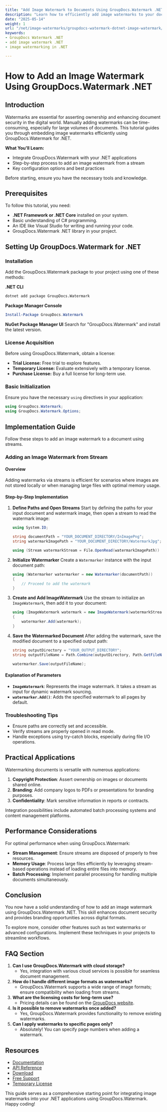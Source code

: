 ```yaml
---
title: "Add Image Watermark to Documents Using GroupDocs.Watermark .NET"
description: "Learn how to efficiently add image watermarks to your documents using GroupDocs.Watermark for .NET. Follow our step-by-step guide and best practices."
date: "2025-05-14"
weight: 1
url: "/net/image-watermarks/groupdocs-watermark-dotnet-image-watermark/"
keywords:
- GroupDocs Watermark .NET
- add image watermark .NET
- image watermarking in .NET

---
```



# How to Add an Image Watermark Using GroupDocs.Watermark .NET

## Introduction
Watermarks are essential for asserting ownership and enhancing document security in the digital world. Manually adding watermarks can be time-consuming, especially for large volumes of documents. This tutorial guides you through embedding image watermarks efficiently using GroupDocs.Watermark for .NET.

**What You'll Learn:**
- Integrate GroupDocs.Watermark with your .NET applications
- Step-by-step process to add an image watermark from a stream
- Key configuration options and best practices

Before starting, ensure you have the necessary tools and knowledge.

## Prerequisites
To follow this tutorial, you need:
- **.NET Framework or .NET Core** installed on your system.
- Basic understanding of C# programming.
- An IDE like Visual Studio for writing and running your code.
- GroupDocs.Watermark .NET library in your project.

## Setting Up GroupDocs.Watermark for .NET

### Installation
Add the GroupDocs.Watermark package to your project using one of these methods:

**.NET CLI**
```bash
dotnet add package GroupDocs.Watermark
```

**Package Manager Console**
```powershell
Install-Package GroupDocs.Watermark
```

**NuGet Package Manager UI**
Search for "GroupDocs.Watermark" and install the latest version.

### License Acquisition
Before using GroupDocs.Watermark, obtain a license:
- **Trial License:** Free trial to explore features.
- **Temporary License:** Evaluate extensively with a temporary license.
- **Purchase License:** Buy a full license for long-term use.

### Basic Initialization
Ensure you have the necessary `using` directives in your application:
```csharp
using GroupDocs.Watermark;
using GroupDocs.Watermark.Options;
```

## Implementation Guide
Follow these steps to add an image watermark to a document using streams.

### Adding an Image Watermark from Stream
#### Overview
Adding watermarks via streams is efficient for scenarios where images are not stored locally or when managing large files with optimal memory usage.

#### Step-by-Step Implementation
1. **Define Paths and Open Streams**
   Start by defining the paths for your input document and watermark image, then open a stream to read the watermark image:
   ```csharp
   using System.IO;

   string documentPath = "YOUR_DOCUMENT_DIRECTORY/InImagePng";
   string watermarkImagePath = "YOUR_DOCUMENT_DIRECTORY/WatermarkJpg";

   using (Stream watermarkStream = File.OpenRead(watermarkImagePath))
   ```
2. **Initialize Watermarker**
   Create a `Watermarker` instance with the input document path:
   ```csharp
   using (Watermarker watermarker = new Watermarker(documentPath))
   {
       // Proceed to add the watermark
   }
   ```
3. **Create and Add ImageWatermark**
   Use the stream to initialize an `ImageWatermark`, then add it to your document:
   ```csharp
   using (ImageWatermark watermark = new ImageWatermark(watermarkStream))
   {
       watermarker.Add(watermark);
   }
   ```
4. **Save the Watermarked Document**
   After adding the watermark, save the modified document to a specified output path:
   ```csharp
   string outputDirectory = "YOUR_OUTPUT_DIRECTORY";
   string outputFileName = Path.Combine(outputDirectory, Path.GetFileName(documentPath));

   watermarker.Save(outputFileName);
   ```
#### Explanation of Parameters
- **`ImageWatermark`**: Represents the image watermark. It takes a stream as input for dynamic watermark sourcing.
- **`watermarker.Add()`**: Adds the specified watermark to all pages by default.

### Troubleshooting Tips
- Ensure paths are correctly set and accessible.
- Verify streams are properly opened in read mode.
- Handle exceptions using try-catch blocks, especially during file I/O operations.

## Practical Applications
Watermarking documents is versatile with numerous applications:
1. **Copyright Protection**: Assert ownership on images or documents shared online.
2. **Branding**: Add company logos to PDFs or presentations for branding purposes.
3. **Confidentiality**: Mark sensitive information in reports or contracts.

Integration possibilities include automated batch processing systems and content management platforms.

## Performance Considerations
For optimal performance when using GroupDocs.Watermark:
- **Stream Management**: Ensure streams are disposed of properly to free resources.
- **Memory Usage**: Process large files efficiently by leveraging stream-based operations instead of loading entire files into memory.
- **Batch Processing**: Implement parallel processing for handling multiple documents simultaneously.

## Conclusion
You now have a solid understanding of how to add an image watermark using GroupDocs.Watermark .NET. This skill enhances document security and provides branding opportunities across digital formats.

To explore more, consider other features such as text watermarks or advanced configurations. Implement these techniques in your projects to streamline workflows.

## FAQ Section
1. **Can I use GroupDocs.Watermark with cloud storage?**
   - Yes, integration with various cloud services is possible for seamless document management.
2. **How do I handle different image formats as watermarks?**
   - GroupDocs.Watermark supports a wide range of image formats; ensure compatibility when loading from streams.
3. **What are the licensing costs for long-term use?**
   - Pricing details can be found on the [GroupDocs website](https://purchase.groupdocs.com).
4. **Is it possible to remove watermarks once added?**
   - Yes, GroupDocs.Watermark provides functionality to remove existing watermarks.
5. **Can I apply watermarks to specific pages only?**
   - Absolutely! You can specify page numbers when adding a watermark.

## Resources
- [Documentation](https://docs.groupdocs.com/watermark/net/)
- [API Reference](https://reference.groupdocs.com/watermark/net)
- [Download](https://releases.groupdocs.com/watermark/net/)
- [Free Support](https://forum.groupdocs.com/c/watermark/10)
- [Temporary License](https://purchase.groupdocs.com/temporary-license)

This guide serves as a comprehensive starting point for integrating image watermarks into your .NET applications using GroupDocs.Watermark. Happy coding!
